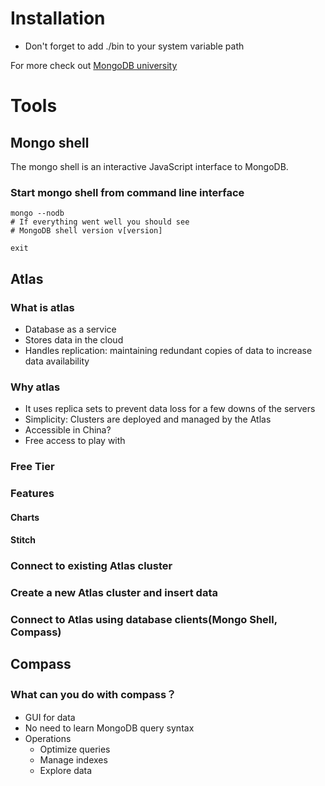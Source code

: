 # Installation
- Don't forget to add ./bin to your system variable path

For more check out [MongoDB university](https://university.mongodb.com/mercury/M001/2020_April_28/chapter/Chapter_0_Setup/lesson/5963b30cc1da5a32116dc5bb/lecture)
# Tools
## Mongo shell
The mongo shell is an interactive JavaScript interface to MongoDB. 
### Start mongo shell from command line interface
```shell
mongo --nodb
# If everything went well you should see
# MongoDB shell version v[version]

exit
```

## Atlas
### What is atlas
- Database as a service
- Stores data in the cloud
- Handles replication: maintaining redundant copies of data to increase data availability
### Why atlas
- It uses replica sets to prevent data loss for a few downs of the servers
- Simplicity: Clusters are deployed and managed by the Atlas
- Accessible in China?
- Free access to play with
### Free Tier
### Features
#### Charts
#### Stitch

### Connect to existing Atlas cluster
### Create a new Atlas cluster and insert data
### Connect to Atlas using database clients(Mongo Shell, Compass)



## Compass
### What can you do with compass？
- GUI for data
- No need to learn MongoDB query syntax
- Operations
    - Optimize queries
    - Manage indexes
    - Explore data